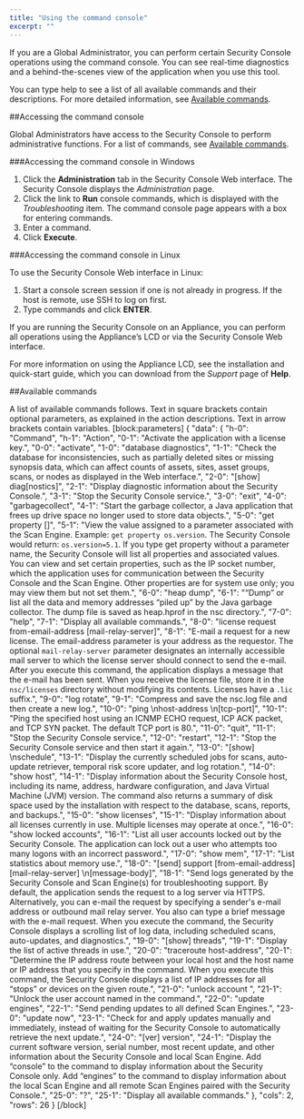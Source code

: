 ```yaml
---
title: "Using the command console"
excerpt: ""
---
```

If you are a Global Administrator, you can perform certain Security Console operations using the command console. You can see real-time diagnostics and a behind-the-scenes view of the application when you use this tool.

You can type help to see a list of all available commands and their descriptions. For more detailed information, see [Available commands](doc:using-the-command-console#section-available-commands).

##Accessing the command console

Global Administrators have access to the Security Console to perform administrative functions. For a list of commands, see [Available commands](doc:using-the-command-console#section-available-commands).

###Accessing the command console in Windows

1. Click the **Administration** tab in the Security Console Web interface.
The Security Console displays the _Administration_ page.
2. Click the link to **Run** console commands, which is displayed with the _Troubleshooting_ item.
The command console page appears with a box for entering commands.
3. Enter a command.
4. Click **Execute**.

###Accessing the command console in Linux

To use the Security Console Web interface in Linux:
1. Start a console screen session if one is not already in progress.
If the host is remote, use SSH to log on first.
2. Type commands and click **ENTER**.

If you are running the Security Console on an Appliance, you can perform all operations using the Appliance’s LCD or via the Security Console Web interface.

For more information on using the Appliance LCD, see the installation and quick-start guide, which you can download from the _Support_ page of **Help**.

##Available commands

A list of available commands follows. Text in square brackets contain optional parameters, as explained in the action descriptions. Text in arrow brackets contain variables.
[block:parameters]
{
  "data": {
    "h-0": "Command",
    "h-1": "Action",
    "0-1": "Activate the application with a license key.",
    "0-0": "activate",
    "1-0": "database diagnostics",
    "1-1": "Check the database for inconsistencies, such as partially deleted sites or missing synopsis data, which can affect counts of assets, sites, asset groups, scans, or nodes as displayed in the Web interface.",
    "2-0": "[show] diag[nostics]",
    "2-1": "Display diagnostic information about the Security Console.",
    "3-1": "Stop the Security Console service.",
    "3-0": "exit",
    "4-0": "garbagecollect",
    "4-1": "Start the garbage collector, a Java application that frees up drive space no longer used to store data objects.",
    "5-0": "get property [<name>]",
    "5-1": "View the value assigned to a parameter associated with the Scan Engine. Example: ```get property os.version```. The Security Console would return: ```os.version=5.1```. If you type get property without a parameter name, the Security Console will list all properties and associated values. You can view and set certain properties, such as the IP socket number, which the application uses for communication between the Security Console and the Scan Engine. Other properties are for system use only; you may view them but not set them.",
    "6-0": "heap dump",
    "6-1": "“Dump” or list all the data and memory addresses “piled up” by the Java garbage collector. The dump file is saved as heap.hprof in the nsc directory.",
    "7-0": "help",
    "7-1": "Display all available commands.",
    "8-0": "license request from-email-address [mail-relay-server]",
    "8-1": "E-mail a request for a new license. The email-address parameter is your address as the requestor. The optional ```mail-relay-server``` parameter designates an internally accessible mail server to which the license server should connect to send the e-mail. After you execute this command, the application displays a message that the e-mail has been sent. When you receive the license file, store it in the ```nsc/licenses``` directory without modifying its contents. Licenses have a ```.lic``` suffix.",
    "9-0": "log rotate",
    "9-1": "Compress and save the nsc.log file and then create a new log.",
    "10-0": "ping \nhost-address \n[tcp-port]",
    "10-1": "Ping the specified host using an ICNMP ECHO request, ICP ACK packet, and TCP SYN packet. The default TCP port is 80.",
    "11-0": "quit",
    "11-1": "Stop the Security Console service.",
    "12-0": "restart",
    "12-1": "Stop the Security Console service and then start it again.",
    "13-0": "[show] \nschedule",
    "13-1": "Display the currently scheduled jobs for scans, auto-update retriever, temporal risk score updater, and log rotation.",
    "14-0": "show host",
    "14-1": "Display information about the Security Console host, including its name, address, hardware configuration, and Java Virtual Machine (JVM) version. The command also returns a summary of disk space used by the installation with respect to the database, scans, reports, and backups.",
    "15-0": "show licenses",
    "15-1": "Display information about all licenses currently in use. Multiple licenses may operate at once.",
    "16-0": "show locked accounts",
    "16-1": "List all user accounts locked out by the Security Console. The application can lock out a user who attempts too many logons with an incorrect password.",
    "17-0": "show mem",
    "17-1": "List statistics about memory use.",
    "18-0": "[send] support [from-email-address] [mail-relay-server] \n[message-body]",
    "18-1": "Send logs generated by the Security Console and Scan Engine(s) for troubleshooting support. By default, the application sends the request to a log server via HTTPS. Alternatively, you can e-mail the request by specifying a sender's e-mail address or outbound mail relay server. You also can type a brief message with the e-mail request. When you execute the command, the Security Console displays a scrolling list of log data, including scheduled scans, auto-updates, and diagnostics.",
    "19-0": "[show] threads",
    "19-1": "Display the list of active threads in use.",
    "20-0": "traceroute host-address",
    "20-1": "Determine the IP address route between your local host and the host name or IP address that you specify in the command. When you execute this command, the Security Console displays a list of IP addresses for all “stops” or devices on the given route.",
    "21-0": "unlock account <name>",
    "21-1": "Unlock the user account named in the command.",
    "22-0": "update engines",
    "22-1": "Send pending updates to all defined Scan Engines.",
    "23-0": "update now",
    "23-1": "Check for and apply updates manually and immediately, instead of waiting for the Security Console to automatically retrieve the next update.",
    "24-0": "[ver] version",
    "24-1": "Display the current software version, serial number, most recent update, and other information about the Security Console and local Scan Engine. Add “console” to the command to display information about the Security Console only. Add “engines” to the command to display information about the local Scan Engine and all remote Scan Engines paired with the Security Console.",
    "25-0": "?",
    "25-1": "Display all available commands."
  },
  "cols": 2,
  "rows": 26
}
[/block]
